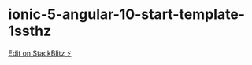 # ionic-5-angular-10-start-template-1ssthz

[Edit on StackBlitz ⚡️](https://stackblitz.com/edit/ionic-5-angular-10-start-template-1ssthz)